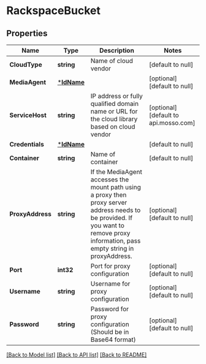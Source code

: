 # RackspaceBucket

## Properties
Name | Type | Description | Notes
------------ | ------------- | ------------- | -------------
**CloudType** | **string** | Name of cloud vendor | [default to null]
**MediaAgent** | [***IdName**](IdName.md) |  | [optional] [default to null]
**ServiceHost** | **string** | IP address or fully qualified domain name or URL for the cloud library based on cloud vendor | [optional] [default to api.mosso.com]
**Credentials** | [***IdName**](IdName.md) |  | [default to null]
**Container** | **string** | Name of container | [default to null]
**ProxyAddress** | **string** | If the MediaAgent accesses the mount path using a proxy then proxy server address needs to be provided. If you want to remove proxy information, pass empty string in proxyAddress. | [optional] [default to null]
**Port** | **int32** | Port for proxy configuration | [optional] [default to null]
**Username** | **string** | Username for proxy configuration | [optional] [default to null]
**Password** | **string** | Password for proxy configuration (Should be in Base64 format) | [optional] [default to null]

[[Back to Model list]](../README.md#documentation-for-models) [[Back to API list]](../README.md#documentation-for-api-endpoints) [[Back to README]](../README.md)

